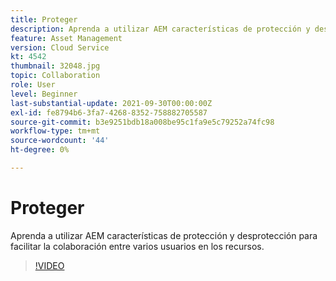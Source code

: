 ```yaml
---
title: Proteger
description: Aprenda a utilizar AEM características de protección y desprotección para facilitar la colaboración entre varios usuarios en los recursos.
feature: Asset Management
version: Cloud Service
kt: 4542
thumbnail: 32048.jpg
topic: Collaboration
role: User
level: Beginner
last-substantial-update: 2021-09-30T00:00:00Z
exl-id: fe8794b6-3fa7-4268-8352-758882705587
source-git-commit: b3e9251bdb18a008be95c1fa9e5c79252a74fc98
workflow-type: tm+mt
source-wordcount: '44'
ht-degree: 0%

---
```


# Proteger

Aprenda a utilizar AEM características de protección y desprotección para facilitar la colaboración entre varios usuarios en los recursos.

>[!VIDEO](https://video.tv.adobe.com/v/32048?quality=12&learn=on)
